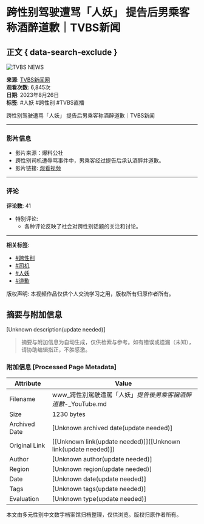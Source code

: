 # 跨性别驾驶遭骂「人妖」 提告后男乘客称酒醉道歉｜TVBS新闻

## 正文 { data-search-exclude }


![TVBS NEWS](https://i.ytimg.com/an/5nwNW4KdC0SzrhF9BXEYOQ/featured_channel.jpg?v=5f793b0d)

**来源**: [TVBS新闻网](https://www.youtube.com/@TVBSNEWS01)  
**观看次数**: 6,845次  
**日期**: 2023年8月26日  
**标签**: #人妖 #跨性别 #TVBS直播

跨性别驾驶遭骂「人妖」 提告后男乘客称酒醉道歉｜TVBS新闻

---

### 影片信息
- 影片来源：爆料公社
- 跨性别司机遭辱骂事件中，男乘客经过提告后承认酒醉并道歉。
- 影片链接: [观看视频](https://www.youtube.com/watch?v=NZ4L0cjEu8M)

---

### 评论
**评论数**: 41
- 特别评论: 
  - 各种评论反映了社会对跨性别话题的关注和讨论。

---

**相关标签**:  
- [#跨性别](https://www.youtube.com/hashtag/%E8%B7%A8%E6%80%A7%E5%88%A5)
- [#司机](https://www.youtube.com/hashtag/%E5%8F%B8%E6%A9%9F)
- [#人妖](https://www.youtube.com/hashtag/%E4%BA%BA%E5%A6%96)
- [#道歉](https://www.youtube.com/hashtag/%E9%81%93%E6%AD%89)

版权声明: 本视频作品仅供个人交流学习之用，版权所有归原作者所有。
<!-- tcd_original_link https://www.youtube.com/watch?v=d2v5vSPIVeA -->


## 摘要与附加信息

<!-- tcd_abstract -->
[Unknown description(update needed)]
<!-- tcd_abstract_end -->

> 摘要与附加信息为自动生成，仅供检索与参考。如有错误或遗漏（未知），请协助编辑指正，不胜感激。

### 附加信息 [Processed Page Metadata]

| Attribute       | Value                                  |
|-----------------|----------------------------------------|
| Filename        | www_跨性別駕駛遭罵「人妖」_提告後男乘客稱酒醉道歉_-_YouTube.md                             |
| Size            | 1230 bytes                           |
| Archived Date   | [Unknown archived date(update needed)]                             |
| Original Link   | [[Unknown link(update needed)]]([Unknown link(update needed)])                       |
| Author          | [Unknown author(update needed)]                               |
| Region          | [Unknown region(update needed)]                               |
| Date            | [Unknown date(update needed)]                                 |
| Tags            | [Unknown tags(update needed)]                                 |
| Evaluation            | [Unknown type(update needed)]                                 |
<!-- tcd_table_end -->

本文由多元性别中文数字档案馆归档整理，仅供浏览。版权归原作者所有。
